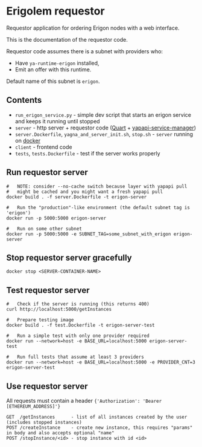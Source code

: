 # Erigolem requestor

Requestor application for ordering Erigon nodes with a web interface.

This is the documentation of the requestor code.

Requestor code assumes there is a subnet with providers who:

* Have `ya-runtime-erigon` installed, 
* Emit an offer with this runtime.

Default name of this subnet is `erigon`. 


## Contents

* `run_erigon_service.py` - simple dev script that starts an erigon service and keeps it running until stopped
* `server` - http server + requestor code ([Quart](https://pgjones.gitlab.io/quart/) + [yapapi-service-manager](https://github.com/golemfactory/yapapi-service-manager))
* `server.Dockerfile`, `yagna_and_server_init.sh`, `stop.sh` - `server` running on [docker](https://docs.docker.com/)
* `client` - frontend code
* `tests`, `tests.Dockerfile` - test if the server works properly

## Run requestor server
    
    #   NOTE: consider --no-cache switch because layer with yapapi pull
    #   might be cached and you might want a fresh yapapi pull
    docker build . -f server.Dockerfile -t erigon-server
    
    #   Run the "production"-like environment (the default subnet tag is 'erigon')
    docker run -p 5000:5000 erigon-server
    
    #   Run on some other subnet
    docker run -p 5000:5000 -e SUBNET_TAG=some_subnet_with_erigon erigon-server

## Stop requestor server gracefully

    docker stop <SERVER-CONTAINER-NAME>

## Test requestor server

    #   Check if the server is running (this returns 400)
    curl http://localhost:5000/getInstances

    #   Prepare testing image
    docker build . -f test.Dockerfile -t erigon-server-test
    
    #   Run a simple test with only one provider required
    docker run --network=host -e BASE_URL=localhost:5000 erigon-server-test
    
    #   Run full tests that assume at least 3 providers
    docker run --network=host -e BASE_URL=localhost:5000 -e PROVIDER_CNT=3 erigon-server-test

## Use requestor server

All requests must contain a header `{'Authorization': 'Bearer [ETHEREUM_ADDRESS]'}`

    GET  /getInstances      - list of all instances created by the user (includes stopped instances)
    POST /createInstance    - create new instance, this requires "params" in body and also accepts optional "name"
    POST /stopInstance/<id> - stop instance with id <id>

